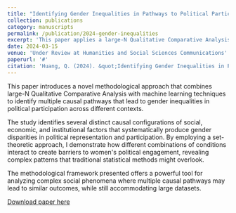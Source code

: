 ```yaml
---
title: "Identifying Gender Inequalities in Pathways to Political Participation: A Large-N QCA Framework"
collection: publications
category: manuscripts
permalink: /publication/2024-gender-inequalities
excerpt: 'This paper applies a large-N Qualitative Comparative Analysis framework to identify multiple causal pathways that lead to gender inequalities in political participation.'
date: 2024-03-15
venue: 'Under Review at Humanities and Social Sciences Communications'
paperurl: '#'
citation: 'Huang, Q. (2024). &quot;Identifying Gender Inequalities in Pathways to Political Participation: A Large-N QCA Framework.&quot; <i>Under Review at Humanities and Social Sciences Communications</i>.'
---
```


This paper introduces a novel methodological approach that combines large-N Qualitative Comparative Analysis with machine learning techniques to identify multiple causal pathways that lead to gender inequalities in political participation across different contexts. 

The study identifies several distinct causal configurations of social, economic, and institutional factors that systematically produce gender disparities in political representation and participation. By employing a set-theoretic approach, I demonstrate how different combinations of conditions interact to create barriers to women's political engagement, revealing complex patterns that traditional statistical methods might overlook.

The methodological framework presented offers a powerful tool for analyzing complex social phenomena where multiple causal pathways may lead to similar outcomes, while still accommodating large datasets.

[Download paper here](#) 